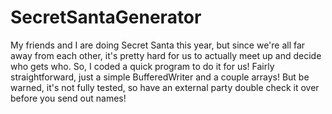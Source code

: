 # SecretSantaGenerator
My friends and I are doing Secret Santa this year, but since we're all far away from each other, it's pretty hard for us to actually meet up and decide who gets who.  So, I coded a quick program to do it for us!  Fairly straightforward, just a simple BufferedWriter and a couple arrays! But be warned, it's not fully tested, so have an external party double check it over before you send out names!
